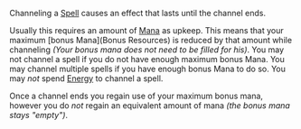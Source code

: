 Channeling a [Spell](Thousndoor/Rules/Magic/Spell.md) causes an effect that lasts until the channel ends. 

Usually this requires an amount of [Mana](Mana.md) as upkeep. This means that your maximum [bonus Mana](Bonus Resources) is reduced by that amount while channeling *(Your bonus mana does not need to be filled for his)*. 
You may not channel a spell if you do not have enough maximum bonus Mana. 
You may channel multiple spells if you have enough bonus Mana to do so. 
You may *not* spend [Energy](Energy) to channel a spell.

Once a channel ends you regain use of your maximum bonus mana, however you do *not* regain an equivalent amount of mana *(the bonus mana stays "empty")*.